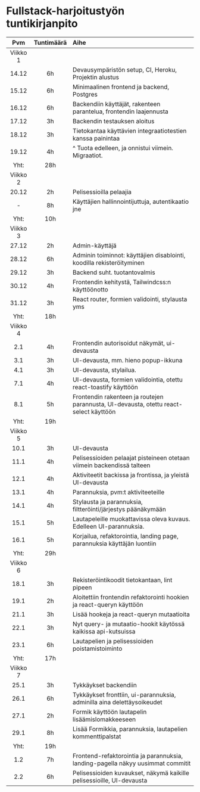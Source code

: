 # Fullstack-harjoitustyön tuntikirjanpito

| Pvm | Tuntimäärä | Aihe |
| :-: | :--------: | :--- |
| Viikko 1 |
| 14.12 | 6h | Devausympäristön setup, CI, Heroku, Projektin alustus |
| 15.12 | 6h | Minimaalinen frontend ja backend, Postgres |
| 16.12 | 6h | Backendiin käyttäjät, rakenteen parantelua, frontendin laajennusta |
| 17.12 | 3h | Backendin testauksen aloitus |
| 18.12 | 3h | Tietokantaa käyttävien integraatiotestien kanssa painintaa |
| 19.12 | 4h | ^ Tuota edelleen, ja onnistui viimein. Migraatiot. |
| Yht: | 28h |
| Viikko 2 |
| 20.12 | 2h | Pelisessioilla pelaajia |
| - | 8h | Käyttäjien hallinnointijuttuja, autentikaatio jne |
| Yht: | 10h |
| Viikko 3 |
| 27.12 | 2h | Admin-käyttäjä |
| 28.12 | 6h | Adminin toiminnot: käyttäjien disablointi, koodilla rekisteröityminen |
| 29.12 | 3h | Backend suht. tuotantovalmis |
| 30.12 | 4h | Frontendin kehitystä, Tailwindcss:n käyttöönotto |
| 31.12 | 3h | React router, formien validointi, stylausta yms |
| Yht: | 18h |
| Viikko 4 |
| 2.1 | 4h | Frontendin autorisoidut näkymät, ui-devausta |
| 3.1 | 3h | UI-devausta, mm. hieno popup-ikkuna |
| 4.1 | 3h | UI-devausta, stylailua. |
| 7.1 | 4h | UI-devausta, formien validointia, otettu react-toastify käyttöön |
| 8.1 | 5h | Frontendin rakenteen ja routejen parannusta, UI-devausta, otettu react-select käyttöön |
| Yht: | 19h |
| Viikko 5 |
| 10.1 | 3h | UI-devausta |
| 11.1 | 4h | Pelisessioiden pelaajat pisteineen otetaan viimein backendissä talteen |
| 12.1 | 4h | Aktiviteetit backissa ja frontissa, ja yleistä UI-devausta |
| 13.1 | 4h | Parannuksia, pvm:t aktiviteeteille |
| 14.1 | 4h | Stylausta ja parannuksia, filtteröinti/järjestys päänäkymään |
| 15.1 | 5h | Lautapeleille muokattavissa oleva kuvaus. Edelleen UI-parannuksia. |
| 16.1 | 5h | Korjailua, refaktorointia, landing page, parannuksia käyttäjän luontiin |
| Yht: | 29h |
| Viikko 6 |
| 18.1 | 3h | Rekisteröintikoodit tietokantaan, lint pipeen |
| 19.1 | 2h | Aloitettiin frontendin refaktorointi hookien ja react-queryn käyttöön |
| 21.1 | 3h | Lisää hookeja ja react-queryn mutaatioita |
| 22.1 | 3h | Nyt query- ja mutaatio-hookit käytössä kaikissa api-kutsuissa |
| 23.1 | 6h | Lautapelien ja pelisessioiden poistamistoiminto |
| Yht: | 17h |
| Viikko 7 |
| 25.1 | 3h | Tykkäykset backendiin |
| 26.1 | 6h | Tykkäykset fronttiin, ui-parannuksia, adminilla aina delettäysoikeudet |
| 27.1 | 2h | Formik käyttöön lautapelin lisäämislomakkeeseen |
| 29.1 | 8h | Lisää Formikkia, parannuksia, lautapelien kommenttipalstat |
| Yht: | 19h |
| 1.2 | 7h | Frontend-refaktorointia ja parannuksia, landing-pagella näkyy uusimmat commitit |
| 2.2 | 6h | Pelisessioiden kuvaukset, näkymä kaikille pelisessioille, UI-devausta |
